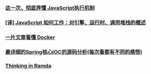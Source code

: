 

 ### [ 这一次，彻底弄懂 JavaScript执行机制](https://juejin.im/post/59e85eebf265da430d571f89)


### [[译] JavaScript 如何工作：对引擎、运行时、调用堆栈的概述](https://juejin.im/post/5a05b4576fb9a04519690d42)


### [一片文章看懂 Docker](https://zhuanlan.zhihu.com/p/53260098?utm_source=wechat_session&utm_medium=social&utm_oi=794623637738123264)


### [最详细的Spring核心IOC的源码分析(每次看都有不同的感悟)](https://blog.csdn.net/nuomizhende45/article/details/81158383)


### [Thinking in Ramda](https://zhuanlan.zhihu.com/p/27473549)
